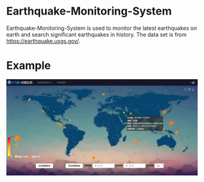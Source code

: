 # Earthquake-Monitoring-System
Earthquake-Monitoring-System is used to monitor the latest earthquakes on earth and search significant earthquakes in history. The data set is from https://earthquake.usgs.gov/.

# Example
![example pic](https://github.com/jiangguix/Earthquake-Monitoring-System/blob/master/Screenshots/screenshot.png)
